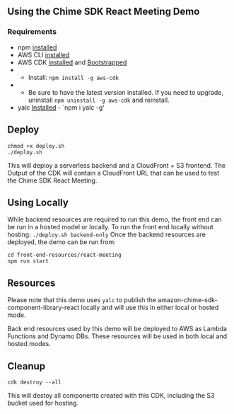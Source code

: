 ## Using the Chime SDK React Meeting Demo
### Requirements
- npm [installed](https://docs.npmjs.com/cli/v7/commands/npm-install)
- AWS CLI [installed](https://docs.aws.amazon.com/cli/latest/userguide/install-cliv2.html)
- AWS CDK [installed](https://docs.aws.amazon.com/cdk/latest/guide/getting_started.html#getting_started_install) and [Bootstrapped](https://docs.aws.amazon.com/cdk/latest/guide/bootstrapping.html)
- - Install: `npm install -g aws-cdk`
- - Be sure to have the latest version installed.  If you need to upgrade, uninstall `npm uninstall -g aws-cdk` and reinstall.
- yalc [Installed](https://www.npmjs.com/package/yalc) - `npm i yalc -g'
## Deploy

```
chmod +x deploy.sh
./deploy.sh
```
This will deploy a serverless backend and a CloudFront + S3 frontend.  The Output of the CDK will contain a CloudFront URL that can be used to test the Chime SDK React Meeting.  

## Using Locally

While backend resources are required to run this demo, the front end can be run in a hosted model or locally.  To run the front end locally without hosting:
`./deploy.sh backend-only`
Once the backend resources are deployed, the demo can be run from:
```
cd front-end-resources/react-meeting
npm run start
```

## Resources

Please note that this demo uses ```yalc``` to publish the amazon-chime-sdk-component-library-react locally and will use this in either local or hosted mode.  

Back end resources used by this demo will be deployed to AWS as Lambda Functions and Dynamo DBs.  These resources will be used in both local and hosted modes.  

## Cleanup

`cdk destroy --all`

This will destoy all components created with this CDK, including the S3 bucket used for hosting.
